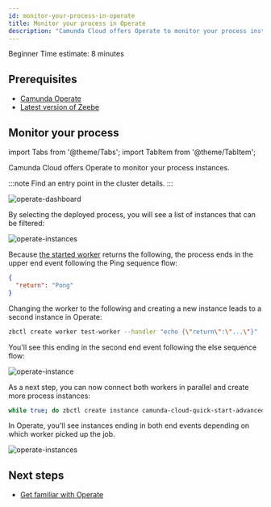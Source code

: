 ```yaml
---
id: monitor-your-process-in-operate
title: Monitor your process in Operate
description: "Camunda Cloud offers Operate to monitor your process instances."
---
```

<span class="badge badge--primary">Beginner</span>
<span class="badge badge--primary">Time estimate: 8 minutes</span>

## Prerequisites

- [Camunda Operate](/components/operate/deployment/install-and-start.md)
- [Latest version of Zeebe](https://github.com/camunda-cloud/zeebe/releases)

## Monitor your process

import Tabs from '@theme/Tabs';
import TabItem from '@theme/TabItem';

Camunda Cloud offers Operate to monitor your process instances.

:::note
Find an entry point in the cluster details.
:::

![operate-dashboard](./img/operate-dashboard.png)

By selecting the deployed process, you will see a list of instances that can be filtered:

![operate-instances](./img/operate-advanced-instances-pong.png)

Because [the started worker](./implement-service-task.md) returns the following, the process ends in the upper end event following the Ping sequence flow:

```json
{
  "return": "Pong"
}
```

Changing the worker to the following and creating a new instance leads to a second instance in Operate:

```bash
zbctl create worker test-worker --handler "echo {\"return\":\"...\"}"
```

You'll see this ending in the second end event following the else sequence flow:

![operate-instance](./img/operate-advanced-instances-other.png)

As a next step, you can now connect both workers in parallel and create more process instances:

```bash
while true; do zbctl create instance camunda-cloud-quick-start-advanced; sleep 1; done
```

In Operate, you'll see instances ending in both end events depending on which worker picked up the job.

![operate-instances](./img/operate-advanced-instances.png)

## Next steps

- [Get familiar with Operate](./components/operate/userguide/basic-operate-navigation.md)